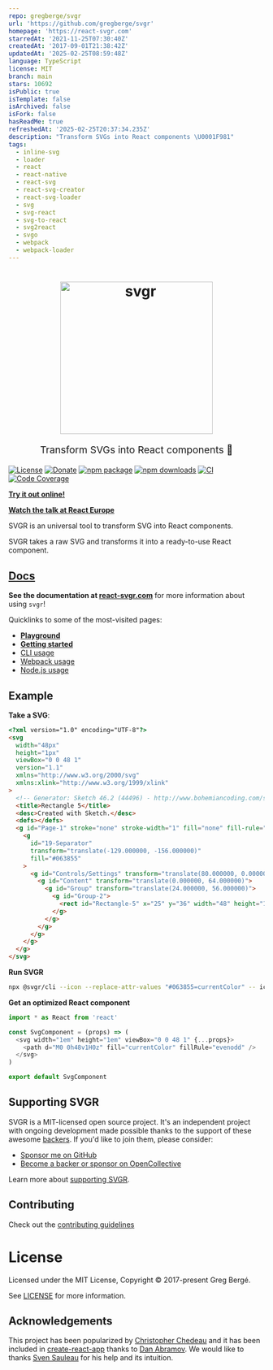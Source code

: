```yaml
---
repo: gregberge/svgr
url: 'https://github.com/gregberge/svgr'
homepage: 'https://react-svgr.com'
starredAt: '2021-11-25T07:30:40Z'
createdAt: '2017-09-01T21:38:42Z'
updatedAt: '2025-02-25T08:59:48Z'
language: TypeScript
license: MIT
branch: main
stars: 10692
isPublic: true
isTemplate: false
isArchived: false
isFork: false
hasReadMe: true
refreshedAt: '2025-02-25T20:37:34.235Z'
description: "Transform SVGs into React components \U0001F981"
tags:
  - inline-svg
  - loader
  - react
  - react-native
  - react-svg
  - react-svg-creator
  - react-svg-loader
  - svg
  - svg-react
  - svg-to-react
  - svg2react
  - svgo
  - webpack
  - webpack-loader
---
```


<h1 align="center">
  <img src="https://raw.githubusercontent.com/gregberge/svgr/master/resources/svgr-logo.png" alt="svgr" title="svgr" width="300">
</h1>
<p align="center" style="font-size: 1.2rem;">Transform SVGs into React components 🦁</p>

[![License](https://img.shields.io/npm/l/@svgr/core.svg)](https://github.com/gregberge/svgr/blob/master/LICENSE)
[![Donate](https://opencollective.com/svgr/backers/badge.svg)](https://opencollective.com/svgr/donate)
[![npm package](https://img.shields.io/npm/v/@svgr/core/latest.svg)](https://www.npmjs.com/package/@svgr/core)
[![npm downloads](https://img.shields.io/npm/dm/@svgr/core.svg)](https://www.npmjs.com/package/@svgr/core)
[![CI](https://github.com/gregberge/svgr/actions/workflows/ci.yml/badge.svg)](https://github.com/gregberge/svgr/actions/workflows/ci.yml)
[![Code Coverage](https://img.shields.io/codecov/c/github/gregberge/svgr.svg)](https://codecov.io/github/gregberge/svgr)

[**Try it out online!**](https://react-svgr.com/playground)

[**Watch the talk at React Europe**](https://www.youtube.com/watch?v=geKCzi7ZPkA)

SVGR is an universal tool to transform SVG into React components.

SVGR takes a raw SVG and transforms it into a ready-to-use React component.

## [Docs](https://react-svgr.com)

**See the documentation at [react-svgr.com](https://react-svgr.com)** for more information about using `svgr`!

Quicklinks to some of the most-visited pages:

- [**Playground**](https://react-svgr.com/playground/)
- [**Getting started**](https://react-svgr.com/docs/getting-started/)
- [CLI usage](https://react-svgr.com/docs/cli/)
- [Webpack usage](https://react-svgr.com/docs/webpack/)
- [Node.js usage](https://react-svgr.com/docs/node-api/)

## Example

**Take a SVG**:

```html
<?xml version="1.0" encoding="UTF-8"?>
<svg
  width="48px"
  height="1px"
  viewBox="0 0 48 1"
  version="1.1"
  xmlns="http://www.w3.org/2000/svg"
  xmlns:xlink="http://www.w3.org/1999/xlink"
>
  <!-- Generator: Sketch 46.2 (44496) - http://www.bohemiancoding.com/sketch -->
  <title>Rectangle 5</title>
  <desc>Created with Sketch.</desc>
  <defs></defs>
  <g id="Page-1" stroke="none" stroke-width="1" fill="none" fill-rule="evenodd">
    <g
      id="19-Separator"
      transform="translate(-129.000000, -156.000000)"
      fill="#063855"
    >
      <g id="Controls/Settings" transform="translate(80.000000, 0.000000)">
        <g id="Content" transform="translate(0.000000, 64.000000)">
          <g id="Group" transform="translate(24.000000, 56.000000)">
            <g id="Group-2">
              <rect id="Rectangle-5" x="25" y="36" width="48" height="1"></rect>
            </g>
          </g>
        </g>
      </g>
    </g>
  </g>
</svg>
```

**Run SVGR**

```sh
npx @svgr/cli --icon --replace-attr-values "#063855=currentColor" -- icon.svg
```

**Get an optimized React component**

```js
import * as React from 'react'

const SvgComponent = (props) => (
  <svg width="1em" height="1em" viewBox="0 0 48 1" {...props}>
    <path d="M0 0h48v1H0z" fill="currentColor" fillRule="evenodd" />
  </svg>
)

export default SvgComponent
```

## Supporting SVGR

SVGR is a MIT-licensed open source project. It's an independent project with ongoing development made possible thanks to the support of these awesome [backers](/BACKERS.md). If you'd like to join them, please consider:

- [Sponsor me on GitHub](https://github.com/sponsors/gregberge)
- [Become a backer or sponsor on OpenCollective](https://opencollective.com/svgr)

Learn more about [supporting SVGR](https://react-svgr.com/docs/supporting-svgr/).

## Contributing

Check out the [contributing guidelines](CONTRIBUTING.md)

# License

Licensed under the MIT License, Copyright © 2017-present Greg Bergé.

See [LICENSE](./LICENSE) for more information.

## Acknowledgements

This project has been popularized by [Christopher Chedeau](https://twitter.com/vjeux) and it has been included in [create-react-app](https://github.com/facebook/create-react-app) thanks to [Dan Abramov](https://twitter.com/dan_abramov). We would like to thanks [Sven Sauleau](https://twitter.com/svensauleau) for his help and its intuition.
